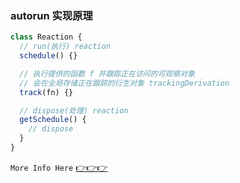 ### autorun 实现原理

```ts
class Reaction {
  // run(执行) reaction
  schedule() {}

  // 执行提供的函数 f 并跟踪正在访问的可观察对象
  // 会在全局存储正在跟踪的衍生对象 trackingDerivation
  track(fn) {}

  // dispose(处理) reaction
  getSchedule() {
    // dispose
  }
}
```

`More Info Here` [👉👉👉](../../src/core/reaction.ts)
